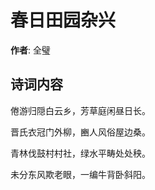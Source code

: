 # 春日田园杂兴

**作者**: 全璧

## 诗词内容

倦游归隠白云乡，芳草庭闲昼日长。

晋氏衣冠门外柳，豳人风俗屋边桑。

青林伐鼓村村社，绿水平畴处处秧。

未分东风欺老眼，一编牛背卧斜阳。

